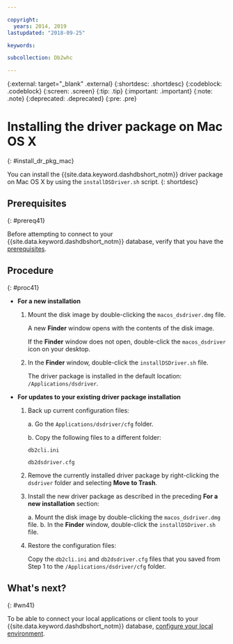 ```yaml
---

copyright:
  years: 2014, 2019
lastupdated: "2018-09-25"

keywords:

subcollection: Db2whc

---
```


<!-- Attribute definitions --> 
{:external: target="_blank" .external}
{:shortdesc: .shortdesc}
{:codeblock: .codeblock}
{:screen: .screen}
{:tip: .tip}
{:important: .important}
{:note: .note}
{:deprecated: .deprecated}
{:pre: .pre}

# Installing the driver package on Mac OS X
{: #install_dr_pkg_mac}

You can install the {{site.data.keyword.dashdbshort_notm}} driver package on Mac OS X by using the `installDSDriver.sh` script. 
{: shortdesc}

## Prerequisites
{: #prereq41}

Before attempting to connect to your {{site.data.keyword.dashdbshort_notm}} database, verify that you have the [prerequisites](/docs/services/Db2whc/connecting?topic=Db2whc-connect_ov#prereqs).

<!-- Download the Db2 driver package for your operating system from the web console and install it. -->

## Procedure
{: #proc41}

- **For a new installation**

  1. Mount the disk image by double-clicking the `macos_dsdriver.dmg` file.
   
     A new **Finder** window opens with the contents of the disk image.

     If the **Finder** window does not open, double-click the `macos_dsdriver` icon on your desktop.
  2. In the **Finder** window, double-click the `installDSDriver.sh` file.

     The driver package is installed in the default location: `/Applications/dsdriver`.

- **For updates to your existing driver package installation**

  1. Back up current configuration files:

     a. Go the `Applications/dsdriver/cfg` folder.

     b. Copy the following files to a different folder: 
    
        `db2cli.ini`

        `db2dsdriver.cfg`
  2. Remove the currently installed driver package by right-clicking the `dsdriver` folder and selecting **Move to Trash**.
  3. Install the new driver package as described in the preceding **For a new installation** section:
     
     a. Mount the disk image by double-clicking the `macos_dsdriver.dmg` file.
     b. In the **Finder** window, double-click the `installDSDriver.sh` file.
  4. Restore the configuration files:

     Copy the `db2cli.ini` and `db2dsdriver.cfg` files that you saved from Step 1 to the `/Applications/dsdriver/cfg` folder.

## What's next?
{: #wn41}

To be able to connect your local applications or client tools to your {{site.data.keyword.dashdbshort_notm}} database, [configure your local environment](/docs/services/Db2whc?topic=Db2whc-cfg_loc_env#cfg_loc_env).
